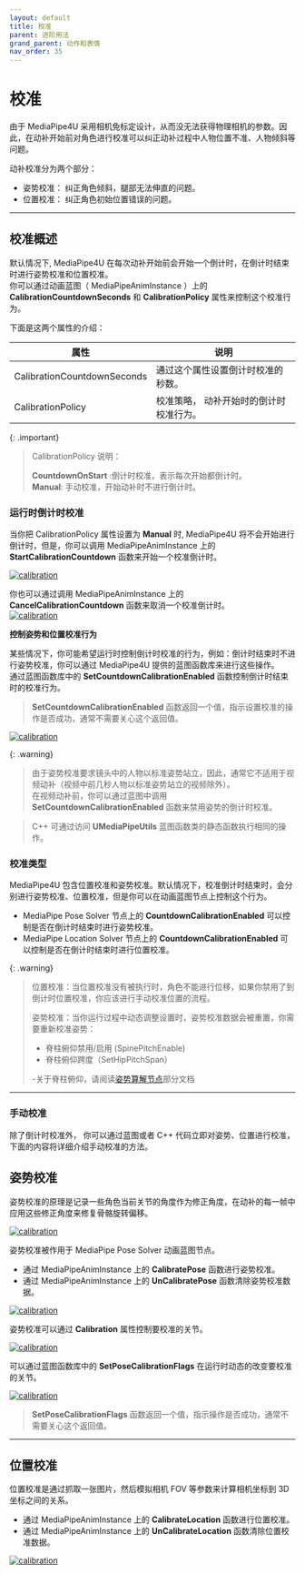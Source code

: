 ```yaml
---
layout: default
title: 校准
parent: 进阶用法
grand_parent: 动作和表情
nav_order: 35
---
```


# 校准

由于 MediaPipe4U 采用相机免标定设计，从而没无法获得物理相机的参数。因此，在动补开始前对角色进行校准可以纠正动补过程中人物位置不准、人物倾斜等问题。

动补校准分为两个部分：
- 姿势校准： 纠正角色倾斜，腿部无法伸直的问题。
- 位置校准： 纠正角色初始位置错误的问题。
     
---   
## 校准概述

默认情况下, MediaPipe4U 在每次动补开始前会开始一个倒计时，在倒计时结束时进行姿势校准和位置校准。   
你可以通过动画蓝图（ MediaPipeAnimInstance ）上的 **CalibrationCountdownSeconds** 和 **CalibrationPolicy** 属性来控制这个校准行为。   

下面是这两个属性的介绍：

| 属性 | 说明 |
|-----|------|
|CalibrationCountdownSeconds|通过这个属性设置倒计时校准的秒数。|
|CalibrationPolicy|校准策略， 动补开始时的倒计时校准行为。|

{: .important}
> CalibrationPolicy 说明：   
>
> **CountdownOnStart** :倒计时校准，表示每次开始都倒计时。   
> **Manual**: 手动校准，开始动补时不进行倒计时。
>

### 运行时倒计时校准

当你把 CalibrationPolicy 属性设置为 **Manual** 时, MediaPipe4U 将不会开始进行倒计时，但是，你可以调用 MediaPipeAnimInstance 上的 **StartCalibrationCountdown** 函数来开始一个校准倒计时。     
 
[![calibration](./images/calibration_start_countdown.jpg "calibration")](./images/calibration_start_countdown.jpg)   
   
   
你也可以通过调用 MediaPipeAnimInstance 上的 **CancelCalibrationCountdown** 函数来取消一个校准倒计时。   
[![calibration](./images/calibration_cancel_countdown.jpg "calibration")](./images/calibration_cancel_countdown.jpg)   

 **控制姿势和位置校准行为**

某些情况下，你可能希望运行时控制倒计时校准的行为，例如：倒计时结束时不进行姿势校准，你可以通过 MediaPipe4U 提供的蓝图函数库来进行这些操作。   
通过蓝图函数库中的 **SetCountdownCalibrationEnabled** 函数控制倒计时结束时的校准行为。

> **SetCountdownCalibrationEnabled** 函数返回一个值，指示设置校准的操作是否成功，通常不需要关心这个返回值。

[![calibration](./images/calibration_set_enabled.jpg "calibration")](./images/calibration_set_enabled.jpg)   

{: .warning}
> 由于姿势校准要求镜头中的人物以标准姿势站立，因此，通常它不适用于视频动补（视频中前几秒人物以标准姿势站立的视频除外）。    
> 在视频动补前，你可以通过蓝图中调用 **SetCountdownCalibrationEnabled** 函数来禁用姿势的倒计时校准。

> C++ 可通过访问 **UMediaPipeUtils** 蓝图函数类的静态函数执行相同的操作。


### 校准类型
MediaPipe4U 包含位置校准和姿势校准。默认情况下，校准倒计时结束时，会分别进行姿势校准、位置校准，但是你可以在动画蓝图节点上控制这个行为。   

- MediaPipe Pose Solver 节点上的 **CountdownCalibrationEnabled** 可以控制是否在倒计时结束时进行姿势校准。   
- MediaPipe Location Solver 节点上的 **CountdownCalibrationEnabled** 可以控制是否在倒计时结束时进行位置校准。

{: .warning}
> 位置校准：当位置校准没有被执行时，角色不能进行位移，如果你禁用了到倒计时位置校准，你应该进行手动校准位置的流程。 
>
> 姿势校准：当你运行过程中动态调整设置时，姿势校准数据会被重置，你需要重新校准姿势：   
>    
> - 脊柱俯仰禁用/启用 (SpinePitchEnable)   
> - 脊柱俯仰跨度（SetHipPitchSpan）   
>    
> -关于脊柱俯仰，请阅读[姿势算解节点](../features/pose_solver.md)部分文档
  
---     

### 手动校准
除了倒计时校准外， 你可以通过蓝图或者 C++ 代码立即对姿势、位置进行校准，下面的内容将详细介绍手动校准的方法。
 
## 姿势校准

姿势校准的原理是记录一些角色当前关节的角度作为修正角度，在动补的每一帧中应用这些修正角度来修复骨骼旋转偏移。   

 [![calibration](./images/calibration_effect.jpg "calibration")](./images/calibration_effect.jpg)

姿势校准被作用于 MediaPipe Pose Solver 动画蓝图节点。

- 通过 MediaPipeAnimInstance 上的 **CalibratePose** 函数进行姿势校准。      
- 通过 MediaPipeAnimInstance 上的 **UnCalibratePose** 函数清除姿势校准数据。   



[![calibration](./images/calibration_calibrate_pose.jpg "calibration")](./images/calibration_calibrate_pose.jpg)


姿势校准可以通过 **Calibration** 属性控制要校准的关节。

[![calibration](./images/calibration_pose_calibration_prop.jpg "calibration")](./images/calibration_pose_calibration_prop.jpg)


可以通过蓝图函数库中的 **SetPoseCalibrationFlags** 在运行时动态的改变要校准的关节。

[![calibration](./images/calibration_set_pose_flags.jpg "calibration")](./images/calibration_set_pose_flags.jpg)

> **SetPoseCalibrationFlags** 函数返回一个值，指示操作是否成功，通常不需要关心这个返回值。

---

## 位置校准

位置校准是通过抓取一张图片，然后模拟相机 FOV 等参数来计算相机坐标到 3D 坐标之间的关系。

- 通过 MediaPipeAnimInstance 上的 **CalibrateLocation** 函数进行位置校准。      
- 通过 MediaPipeAnimInstance 上的 **UnCalibrateLocation** 函数清除位置校准数据。   

 [![calibration](./images/calibration_calibrate_location.jpg "calibration")](./images/calibration_calibrate_location.jpg)